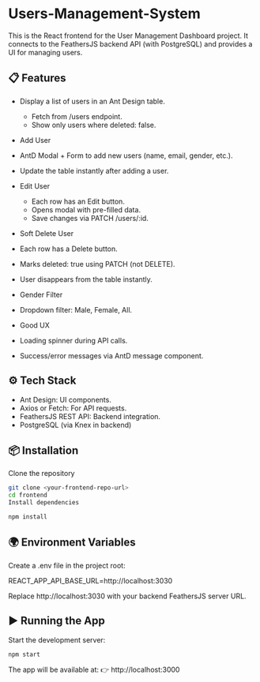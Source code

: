 # Users-Management-System
This is the React frontend for the User Management Dashboard project.
It connects to the FeathersJS backend API (with PostgreSQL) and provides a UI for managing users.

## 📋 Features

- Display a list of users in an Ant Design table.

   - Fetch from /users endpoint.
   - Show only users where deleted: false.

- Add User
 - AntD Modal + Form to add new users (name, email, gender, etc.).
 - Update the table instantly after adding a user.

- Edit User
  - Each row has an Edit button.
  - Opens modal with pre-filled data.
  - Save changes via PATCH /users/:id.

- Soft Delete User
 - Each row has a Delete button.
 - Marks deleted: true using PATCH (not DELETE).
 - User disappears from the table instantly.
   
- Gender Filter
 - Dropdown filter: Male, Female, All.

- Good UX
 - Loading spinner during API calls.
 - Success/error messages via AntD message component.

## ⚙️ Tech Stack
- Ant Design: UI components.
- Axios or Fetch: For API requests.
- FeathersJS REST API: Backend integration.
- PostgreSQL (via Knex in backend)

## 📦 Installation

Clone the repository
```bash
git clone <your-frontend-repo-url>
cd frontend
Install dependencies

npm install
```

## 🌍 Environment Variables
Create a .env file in the project root:

REACT_APP_API_BASE_URL=http://localhost:3030


Replace http://localhost:3030 with your backend FeathersJS server URL.

## ▶️ Running the App

Start the development server:
```bash
npm start
```

The app will be available at:
👉 http://localhost:3000
